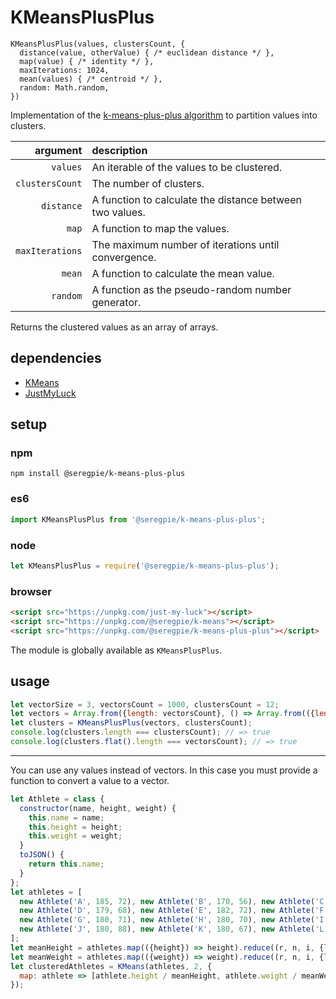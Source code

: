 # KMeansPlusPlus

```
KMeansPlusPlus(values, clustersCount, {
  distance(value, otherValue) { /* euclidean distance */ },
  map(value) { /* identity */ },
  maxIterations: 1024,
  mean(values) { /* centroid */ },
  random: Math.random,
})
```

Implementation of the [k-means-plus-plus algorithm](https://en.wikipedia.org/wiki/k-means++) to partition values into clusters.

| argument | description |
| ---: | :--- |
| `values` | An iterable of the values to be clustered. |
| `clustersCount` | The number of clusters. |
| `distance` | A function to calculate the distance between two values. |
| `map` | A function to map the values. |
| `maxIterations` | The maximum number of iterations until convergence. |
| `mean` | A function to calculate the mean value. |
| `random` | A function as the pseudo-random number generator. |

Returns the clustered values as an array of arrays.

## dependencies

- [KMeans](https://github.com/SeregPie/KMeans)
- [JustMyLuck](https://github.com/SeregPie/JustMyLuck)

## setup

### npm

```shell
npm install @seregpie/k-means-plus-plus
```

### es6

```javascript
import KMeansPlusPlus from '@seregpie/k-means-plus-plus';
```

### node

```javascript
let KMeansPlusPlus = require('@seregpie/k-means-plus-plus');
```

### browser

```html
<script src="https://unpkg.com/just-my-luck"></script>
<script src="https://unpkg.com/@seregpie/k-means"></script>
<script src="https://unpkg.com/@seregpie/k-means-plus-plus"></script>
```

The module is globally available as `KMeansPlusPlus`.

## usage

```javascript
let vectorSize = 3, vectorsCount = 1000, clustersCount = 12;
let vectors = Array.from({length: vectorsCount}, () => Array.from(({length: vectorSize}), () => Math.random()));
let clusters = KMeansPlusPlus(vectors, clustersCount);
console.log(clusters.length === clustersCount); // => true
console.log(clusters.flat().length === vectorsCount); // => true
```

---

You can use any values instead of vectors. In this case you must provide a function to convert a value to a vector.

```javascript
let Athlete = class {
  constructor(name, height, weight) {
    this.name = name;
    this.height = height;
    this.weight = weight;
  }
  toJSON() {
    return this.name;
  }
};
let athletes = [
  new Athlete('A', 185, 72), new Athlete('B', 170, 56), new Athlete('C', 168, 60),
  new Athlete('D', 179, 68), new Athlete('E', 182, 72), new Athlete('F', 188, 77),
  new Athlete('G', 180, 71), new Athlete('H', 180, 70), new Athlete('I', 183, 84),
  new Athlete('J', 180, 88), new Athlete('K', 180, 67), new Athlete('L', 177, 76),
];
let meanHeight = athletes.map(({height}) => height).reduce((r, n, i, {length}) => (r + n) / length, 0);
let meanWeight = athletes.map(({weight}) => weight).reduce((r, n, i, {length}) => (r + n) / length, 0);
let clusteredAthletes = KMeans(athletes, 2, {
  map: athlete => [athlete.height / meanHeight, athlete.weight / meanWeight],
});
```
